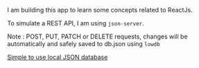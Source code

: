 I am building this app to learn some concepts related to ReactJs.

To simulate a REST API, I am using `json-server`.

Note : 
POST, PUT, PATCH or DELETE requests, changes will be automatically and safely saved to db.json using `lowdb`

[Simple to use local JSON database](https://github.com/typicode/lowdb)